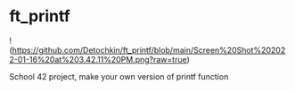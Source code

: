 # ft_printf

!(https://github.com/Detochkin/ft_printf/blob/main/Screen%20Shot%202022-01-16%20at%203.42.11%20PM.png?raw=true)

School 42 project, make your own version of printf function
